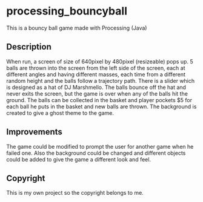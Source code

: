 # processing_bouncyball
This is a bouncy ball game made with Processing (Java)

## Description
When run, a screen of size of 640pixel by 480pixel (resizeable) pops up. 5 balls are thrown into the screen from the left side of the screen, each at different angles and having different masses, each time from a different random height and the balls follow a trajectory path. There is a slider which is designed as a hat of DJ Marshmello. The balls bounce off the hat and never exits the screen, but the game is over when any of the balls hit the ground. The balls can be collected in the basket and player pockets $5 for each ball he puts in the basket and new balls are thrown. The background is created to give a ghost theme to the game.

## Improvements
The game could be modified to prompt the user for another game when he failed one. Also the background could be changed and different objects could be added to give the game a different look and feel.

## Copyright
This is my own project so the copyright belongs to me.
